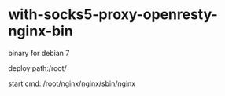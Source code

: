 # with-socks5-proxy-openresty-nginx-bin
binary for debian 7

deploy path:/root/

start cmd: /root/nginx/nginx/sbin/nginx
